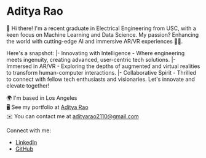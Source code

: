 # Aditya Rao

🚀 Hi there! I'm a recent graduate in Electrical Engineering from USC, with a keen focus on Machine Learning and Data Science. My passion? Enhancing the world with cutting-edge AI and immersive AR/VR experiences 🌟🤖.

Here's a snapshot:
  |- Innovating with Intelligence - Where engineering meets ingenuity, creating advanced, user-centric tech solutions.
  |- Immersed in AR/VR - Exploring the depths of augmented and virtual realities to transform human-computer interactions.
  |- Collaborative Spirit - Thrilled to connect with fellow tech enthusiasts and visionaries. Let's innovate and elevate together!

🌍 I'm based in Los Angeles  
🖥️ See my portfolio at [Aditya Rao](https://adityarao225.netlify.app/)  
✉️ You can contact me at adityarao2110@gmail.com

Connect with me:
- [LinkedIn](https://www.linkedin.com/in/adityarao225/)
- [GitHub](https://github.com/adityarao225/)
